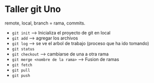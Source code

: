 # Taller git Uno

remote, local, branch = rama, commits.

* `git init` --> Inicializa el proyecto de git en local
* `git add` --> agregar los archivos
* `git log` --> se ve el arbol de trabajo (proceso que ha ido tomando)
* `git status`
* `git checkout` --> cambiarse de una a otra rama
* `git merge <nombre de la rama>` --> Fusion de ramas
* `git fetch`
* `git pull`
* `git push`